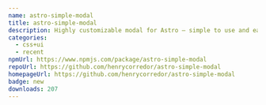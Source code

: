 ```yaml
---
name: astro-simple-modal
title: astro-simple-modal
description: Highly customizable modal for Astro — simple to use and easy to style.
categories:
  - css+ui
  - recent
npmUrl: https://www.npmjs.com/package/astro-simple-modal
repoUrl: https://github.com/henrycorredor/astro-simple-modal
homepageUrl: https://github.com/henrycorredor/astro-simple-modal
badge: new
downloads: 207
---
```

